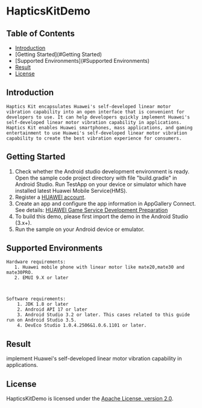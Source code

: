 # HapticsKitDemo

## Table of Contents

 * [Introduction](#Introduction)
 * [Getting Started](#Getting Started)
 * [Supported Environments](#Supported Environments)
 * [Result](#Result)
 * [License](#License)


## Introduction
    Haptics Kit encapsulates Huawei's self-developed linear motor vibration capability into an open interface that is convenient for developers to use. It can help developers quickly implement Huawei's self-developed linear motor vibration capability in applications.
   	Haptics Kit enables Huawei smartphones, mass applications, and gaming entertainment to use Huawei's self-developed linear motor vibration capability to create the best vibration experience for consumers.

## Getting Started

   1. Check whether the Android studio development environment is ready. Open the sample code project directory with file "build.gradle" in Android Studio. Run TestApp on your device or simulator which have installed latest Huawei Mobile Service(HMS).
   2. Register a [HUAWEI account](https://developer.huawei.com/consumer/en/).
   3. Create an app and configure the app information in AppGallery Connect.
   See details: [HUAWEI Game Service Development Preparation](https://developer.huawei.com/consumer/en/doc/development/HMS-Guides/game-preparation-v4)
   4. To build this demo, please first import the demo in the Android Studio (3.x+).
   5. Run the sample on your Android device or emulator.

## Supported Environments
    Hardware requirements:
       1. Huawei mobile phone with linear motor like mate20,mate30 and mate30PRO.
   	   2. EMUI 9.X or later



   	Software requirements:
        1. JDK 1.8 or later
        2. Android API 17 or later
        3. Android Studio 3.2 or later. This cases related to this guide run on Android Studio 3.5.
    	4. DevEco Studio 1.0.4.2506&1.0.6.1101 or later.

## Result

  implement Huawei's self-developed linear motor vibration capability in applications.

##  License
  HapticsKitDemo is licensed under the [Apache License, version 2.0](http://www.apache.org/licenses/LICENSE-2.0).
